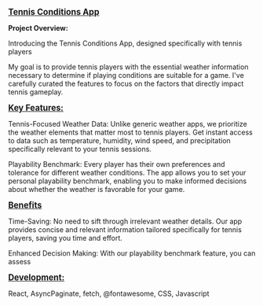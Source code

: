 <b><u><span style="font-size:larger;"> Tennis Conditions App </span></u></b>


**Project Overview:**

Introducing the Tennis Conditions App, designed specifically with tennis players

My goal is to provide tennis players with the essential weather information necessary to determine if playing conditions are suitable for a game. I've carefully curated the features to focus on the factors that directly impact tennis gameplay.

<b><u><span style="font-size:larger;"> Key Features: </span></u></b>

Tennis-Focused Weather Data: Unlike generic weather apps, we prioritize the weather elements that matter most to tennis players. Get instant access to data such as temperature, humidity, wind speed, and precipitation specifically relevant to your tennis sessions.

Playability Benchmark: Every player has their own preferences and tolerance for different weather conditions. The app allows you to set your personal playability benchmark, enabling you to make informed decisions about whether the weather is favorable for your game.

<b><u><span style="font-size:larger;"> Benefits </span></u></b>

Time-Saving: No need to sift through irrelevant weather details. Our app provides concise and relevant information tailored specifically for tennis players, saving you time and effort.

Enhanced Decision Making: With our playability benchmark feature, you can assess



<b><u><span style="font-size:larger;"> Development: </span></u></b>

React, AsyncPaginate, fetch, @fontawesome, CSS, Javascript
